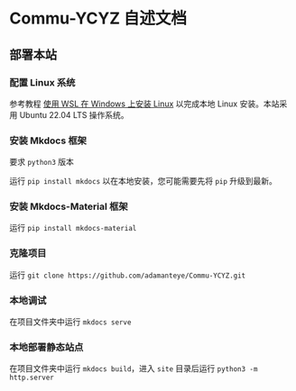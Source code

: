 # Commu-YCYZ 自述文档

## 部署本站

### 配置 Linux 系统

参考教程 [使用 WSL 在 Windows 上安装 Linux](https://learn.microsoft.com/zh-cn/windows/wsl/install) 以完成本地 Linux 安装。本站采用 Ubuntu 22.04 LTS 操作系统。

### 安装 Mkdocs 框架

要求 `python3` 版本

运行 `pip install mkdocs` 以在本地安装，您可能需要先将 `pip` 升级到最新。

### 安装 Mkdocs-Material 框架

运行 `pip install mkdocs-material`

### 克隆项目

运行 `git clone https://github.com/adamanteye/Commu-YCYZ.git`

### 本地调试

在项目文件夹中运行 `mkdocs serve`

### 本地部署静态站点

在项目文件夹中运行 `mkdocs build`，进入 `site` 目录后运行 `python3 -m http.server`
